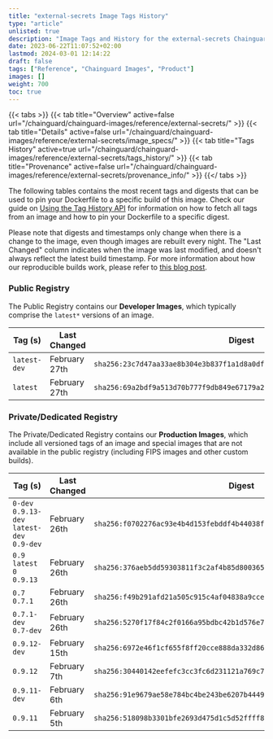 ```yaml
---
title: "external-secrets Image Tags History"
type: "article"
unlisted: true
description: "Image Tags and History for the external-secrets Chainguard Image"
date: 2023-06-22T11:07:52+02:00
lastmod: 2024-03-01 12:14:22
draft: false
tags: ["Reference", "Chainguard Images", "Product"]
images: []
weight: 700
toc: true
---
```


{{< tabs >}}
{{< tab title="Overview" active=false url="/chainguard/chainguard-images/reference/external-secrets/" >}}
{{< tab title="Details" active=false url="/chainguard/chainguard-images/reference/external-secrets/image_specs/" >}}
{{< tab title="Tags History" active=true url="/chainguard/chainguard-images/reference/external-secrets/tags_history/" >}}
{{< tab title="Provenance" active=false url="/chainguard/chainguard-images/reference/external-secrets/provenance_info/" >}}
{{</ tabs >}}

The following tables contains the most recent tags and digests that can be used to pin your Dockerfile to a specific build of this image. Check our guide on [Using the Tag History API](/chainguard/chainguard-images/using-the-tag-history-api/) for information on how to fetch all tags from an image and how to pin your Dockerfile to a specific digest.

Please note that digests and timestamps only change when there is a change to the image, even though images are rebuilt every night. The "Last Changed" column indicates when the image was last modified, and doesn't always reflect the latest build timestamp. For more information about how our reproducible builds work, please refer to [this blog post](https://www.chainguard.dev/unchained/reproducing-chainguards-reproducible-image-builds).

### Public Registry
The Public Registry contains our **Developer Images**, which typically comprise the `latest*` versions of an image.

| Tag (s)       | Last Changed  | Digest                                                                    |
|---------------|---------------|---------------------------------------------------------------------------|
|  `latest-dev` | February 27th | `sha256:23c7d47aa33ae8b304e3b837f1a1d8a0df553e1713e4f764587358a7f1da0f9a` |
|  `latest`     | February 27th | `sha256:69a2bdf9a513d70b777f9db849e67179a213e35c6d883c34db732bb03a434657` |


### Private/Dedicated Registry
The Private/Dedicated Registry contains our **Production Images**, which include all versioned tags of an image and special images that are not available in the public registry (including FIPS images and other custom builds).

| Tag (s)                                      | Last Changed  | Digest                                                                    |
|----------------------------------------------|---------------|---------------------------------------------------------------------------|
|  `0-dev` `0.9.13-dev` `latest-dev` `0.9-dev` | February 26th | `sha256:f0702276ac93e4b4d153febddf4b44038fc8669c0b57ef9e1167e91ba29faf39` |
|  `0.9` `latest` `0` `0.9.13`                 | February 26th | `sha256:376aeb5dd59303811f3c2af4b85d80036538b7426cf79c8f45e08fed3f8fed84` |
|  `0.7` `0.7.1`                               | February 26th | `sha256:f49b291afd21a505c915c4af04838a9cce1209ef7a66ff0156c2659ca921d542` |
|  `0.7.1-dev` `0.7-dev`                       | February 26th | `sha256:5270f17f84c2f0166a95bdbc42b1d576e755e1e7289777fcc001a42087bc7787` |
|  `0.9.12-dev`                                | February 15th | `sha256:6972e46f1cf655f8ff20cce888da332d86bb807c3ee025e6ce02c3496f4f8efb` |
|  `0.9.12`                                    | February 7th  | `sha256:30440142eefefc3cc3fc6d231121a769c7633ee7b9db72ec32fec6775902f7cf` |
|  `0.9.11-dev`                                | February 6th  | `sha256:91e9679ae58e784bc4be243be6207b4449e60e7c70a0912862874b718cb98a0e` |
|  `0.9.11`                                    | February 5th  | `sha256:518098b3301bfe2693d475d1c5d52ffff8a590b00f0511fdacf6d7cdb3dd6686` |

